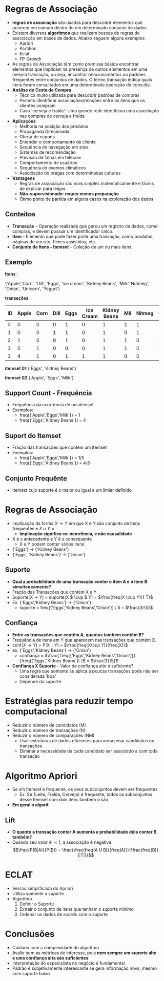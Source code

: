 # Regras de Associação 

- **regras de associação** são usadas para descobrir elementos que ocorrem em comum dentro de um determinado conjunto de dados
- Existem diversos **algoritmos** que realizam buscas de regras de associação em bases de dados. Abaixo seguem alguns exemplos:
    - Apriori
    - Partition
    - Eclat
    - FP-Growth
- As regras de Associação têm como premissa básica encontrar elementos que implicam na presença de outros elementos em uma mesma transação, ou seja, encontrar relacionamentos ou padrões frequentes entre conjuntos de dados. O termo transação indica quais itens foram consultados em uma determinada operação de consulta. 
- **Análise de Cesta de Compra**
    - Técnica muito utilizada para descobrir padrões de compras
    - Permite identificar associações/relações entre os itens que os clientes compram
     - Caso 'cerveja e fralda': Uma grande rede identificou uma associação nas compras de cerveja e fralda
- **Aplicações**
   -  Melhoria na posição dos produtos
    - Propaganda Direcionada
    - Oferta de cupons
    - Entender o comportamento de cliente
    - Sequência de navegação em sites
    - Sistemas de recomendação
    - Previsão de falhas em telecom
    - Comportamento de usuários
    - Sequência de eventos climáticos
    - Associação de pragas com determinadas culturas
- **Vantagens**
    - Regras de associação são mais simples matematicamente e fáceis de explicar para leigos
    - **Não-supervisionado: requer menos preparação**
    - Ótimo ponto de partida em alguns casos na exploração dos dados
    
## Conteitos

- **Transação** - Operação realizada que gerou um registro de dados, como compras, e devem possuir um Identificador único. 
- **Item** - Elemento que pode fazer parte uma transação, como produtos, páginas de um site, filmes assistidos, etc. 
- **Conjunto de Itens - Itemset** - Coleção de um ou mais itens.

## Exemplo 

**Itens**: 

{'Apple','Corn', 'Dill', 'Eggs', 'Ice cream', 'Kidney Beans', 'Milk','Nutmeg', 'Onion', 'Unicorn', 'Yogurt'}

**transações**

| ID | Apple |Corn |Dill |Eggs |Ice Cream |Kidney Beans |Mil |Nitmeg |Onion |Unicorn |Yogurt|
|---|---|---|---|---|---|---|---|---|---|---|---|
|0 |0 |0 |0 |1 |0 |1 |1 |1 |1 |0 |1 |
|1 |0 |0 |1 |1 |0 |1 |0 |1 |1 |0 |1 |
|2 |1 |0 |0 |1 |0 |1 |1 |0 |0 |0 |0 |
|3 |0 |1 |0 |0 |0 |1 |1 |0 |0 |1 |1 |
|3 |4 |1 |0 |1 |1 |1 |0 |0 |1 |0 |0 |

**itemset 01**
{'Eggs', 'Kidney Beans'}

**itemset 02**
{'Apple', 'Eggs', 'Milk'}


## Support Count - Frequência
- Frequência da ocorrência de um itemset
- Exemplos: 
    - freq({'Apple','Eggs','Milk'}) = 1
    - freq({'Eggs','Kidney Beans'}) = 4
    
## Suport do Itemset
- Fração das transações que contém um itemset
- Exemplos: 
    - freq({'Apple','Eggs','Milk'}) = 1/5
    - freq({'Eggs','Kidney Beans'}) = 4/5
    
## Conjunto Frequênte
- Itemset cujo suporte é o maior ou igual a um limiar definido

# Regras de Associação
    
- Implicação da forma $X \rightarrow Y$ em que X e Y são conjunto de itens frequentes e $X \cup Y = {}$
    - **Implicação significa co-ocorrência, e não causalidade**
- X é o antecedente e Y é o consequente
    - X e Y podem conter vários itens
- {'Eggs'} $\rightarrow$ {'Kidney Beans'}
- {'Eggs', 'Kidney Beans'} $\rightarrow$ {'Onion'}

## Suporte 


- **Qual a probabilidade de uma transação conter o item A e o item B simultaneamente?**
- Fração das Transações que contém X e Y
- Suporte(X $\rightarrow$ Y) = suporte(X $ \cup $ Y) = $\frac{freq(X \cup Y)}{ T}$
- Ex. {'Eggs','Kidney Beans'} → {'Onion'}
    - suporte = freq({'Eggs','Kidney Beans','Onion'}) / 5 = $\frac{3}{5}$
    
## Confiança

- **Entre as transações que contêm A, quantas também contêm B?**
- Frequência de itens em Y que aparecem nas transações que contém X.
- conf($X \rightarrow Y$) = P(X $\mid$ Y) = $\frac{freq(X\cup  Y)}{frec(X)}$
- ex. {'Eggs','Kidney Beans'} → {'Onion'}
     - confiança = $\frac{ freq({'Eggs','Kidney Beans','Onion'})}{freq({'Eggs','Kidney Beans'}) }$ = $\frac{3}{5}$
- **Confiança X Suporte** - Valor de confiança alto é suficiente?
    - Uma regra que somente se aplica a poucas transações pode não ser considerada 'boa'
     - Depende do suporte
     
# Estratégias para reduzir tempo computacional

- Reduzir o número de candidatos (M)
- Reduzir o número de transações (N)
- Reduzir o número de comparações (NM)
    - Usar estruturas de dados eficientes para armazenar candidatos ou transações
    - Eliminar a necessidade de cada candidato ser associado a com toda transação
    
# Algoritmo Apriori

- Se um Itemset é frequente, os seus subconjuntos devem ser frequentes
    - Ex. Se {Leite, Fralda, Cerveja} é frequente, todos os subconjuntos desse Itemset com dois itens também o são
- **Em geral o algorit**

## Lift 

- **O quanto a transação conter A aumenta a probabilidade dela conter B também?**
-  Quando seu valor é $< 1$, a associação é negativa
$$\frac{P(B|A)}{P(B)} = \frac{\frac{freq(A U B)}{freq(A)}}{\frac{freq(B)}{|T|}}$$

# ECLAT

- Versão simplificada do Apriori
- Utiliza somente o suporte
- Algoritmo
    1. Definir o Suporte
    2. Extrair o conjunto de itens que tenham o suporte mínimo
    3. Ordenar os dados de acordo com o suporte

# Conclusões

- Cuidado com a complexidade do algoritmo
- Avalie bem as métricas de interesse, pois **nem sempre um suporte alto e uma confiança alta são suficientes**
- Interpretação do especialista no negócio é fundamental
- Padrão é subjetivamente interessante se gera informação nova, mesmo com suporte baixo